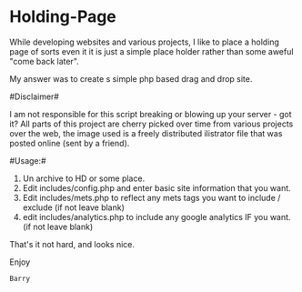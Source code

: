 Holding-Page
============

While developing websites and various projects, I like to place a holding page of sorts even it it is just a simple place holder rather than some aweful "come back later". 

My answer was to create s simple php based drag and drop site.

#Disclaimer#

I am not responsible for this script breaking or blowing up your server - got it?
All parts of this project are cherry picked over time from various projects over the web, the image used is a freely distributed ilistrator file that was posted online (sent by a friend). 

#Usage:# 
1. Un archive to HD or some place. 
2. Edit includes/config.php and enter basic site information that you want.
3. Edit includes/mets.php to reflect any mets tags you want to include / exclude (if not leave blank)
4. edit includes/analytics.php to include any google analytics IF you want. (if not leave blank)

That's it not hard, and looks nice. 

Enjoy 

    Barry
